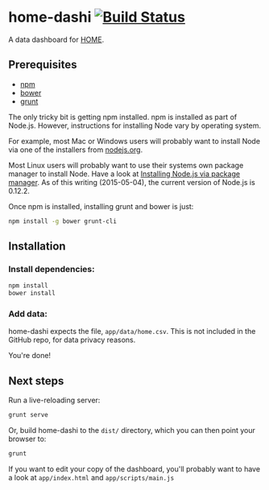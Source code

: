 # home-dashi [![Build Status](https://travis-ci.org/eddies/home-dashi.svg?branch=master)](https://travis-ci.org/eddies/home-dashi)
A data dashboard for [HOME](http://home.org.sg/).

## Prerequisites

 * [npm](https://www.npmjs.com/)
 * [bower](http://bower.io/)
 * [grunt](http://gruntjs.com/)
 
The only tricky bit is getting npm installed. npm is installed as part of Node.js. However, instructions for installing Node vary by operating system. 

For example, most Mac or Windows users will probably want to install Node via one of the installers from [nodejs.org](https://nodejs.org/).

Most Linux users will probably want to use their systems own package manager to install Node. Have a look at [Installing Node.js via package manager](https://github.com/joyent/node/wiki/Installing-Node.js-via-package-manager). As of this writing (2015-05-04), the current version of Node.js is 0.12.2. 

Once npm is installed, installing grunt and bower is just:

```bash
npm install -g bower grunt-cli
```

## Installation
### Install  dependencies:
```bash
npm install
bower install
```

### Add data:
home-dashi expects the file, `app/data/home.csv`. This is not included in the GitHub repo, for data privacy reasons.

You're done!

## Next steps 
Run a live-reloading server:
```bash
grunt serve
```

Or, build home-dashi to the `dist/` directory, which you can then point your browser to:
```bash
grunt
```

If you want to edit your copy of the dashboard, you'll probably want to have a look at `app/index.html` and `app/scripts/main.js`